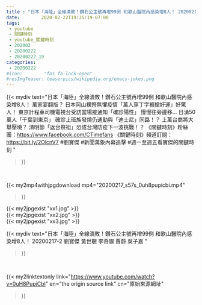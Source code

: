 ```yaml
---
title : "日本「海陸」全線潰敗！鑽石公主號再增99例 和歌山醫院內感染增8人！ 20200217-2 劉寶傑 黃世聰 李奇嶽 賈蔚 吳子嘉 "
date:        2020-02-22T19:35:19-07:00
tags:
 - youtube
 - 關鍵時刻
 - youtube_關鍵時刻
 - 202002
 - 20200222
 - 20200222_19
categories:
 - 20200222
#icon:        "fas fa-lock-open"
#resImgTeaser: teaserpics/wikipedia.org/emacs-jokes.png
---
```


{{< mydiv text="日本「海陸」全線潰敗！鑽石公主號再增99例 和歌山醫院內感染增8人！ 萬家宴翻版？ 日本岡山裸祭無懼疫情「萬人穿丁字褲搶好運」好驚人！ 東京計程車司機電視台受訪當場接通知「確診陽性」 慢慢往旁邊移… 日湧50萬人「千葉到東京」 確診上班族發燒仍通勤與「迪士尼」同路！？ 上萬台商將大舉壓境？ 清明節「返台祭祖」恐成台灣防疫下一波挑戰！？  《關鍵時刻》粉絲團：https://www.facebook.com/CTimefans 《關鍵時刻》頻道訂閱：https://bit.ly/2OlcnV7  #劉寶傑 #新聞萬象內幕追擊 #週一至週五看寶傑的關鍵時刻 "
>}}
<br>


{{< my2mp4withjpgdownload mp4="20200217_s57s_0uh8pupicbi.mp4"
>}}

{{< my2jpgexist "xx1.jpg" >}}<br>
{{< my2jpgexist "xx2.jpg" >}}<br>
{{< my2jpgexist "xx3.jpg" >}}<br>



{{< mydiv text="日本「海陸」全線潰敗！鑽石公主號再增99例 和歌山醫院內感染增8人！ 20200217-2 劉寶傑 黃世聰 李奇嶽 賈蔚 吳子嘉 "
>}}
<br>

{{< my2linktextonly link="https://www.youtube.com/watch?v=0uH8PupiCbI"
en="the origin source link" cn="原始來源網址"
>}}


<br>

